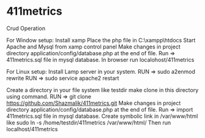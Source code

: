 # 411metrics
Crud Operation

For Window setup:
Install xamp
Place the php file in  C:\xampp\htdocs
Start Apache and Mysql from xamp control panel
Make changes in project directory application/config/database.php at the end of file.
Run => 411metrics.sql file in mysql database.
In browser run localohost/411metrics


For Linux setup:
Install Lamp server in your system.
RUN => sudo a2enmod rewrite
RUN => sudo service apache2 restart

Create a directory in your file system like testdir make clone in this directory using command.
RUN => git clone https://github.com/Shazmalik/411metrics.git
Make changes in project directory application/config/database.php at the end of file.
Run => import 411metrics.sql file in mysql database.
Create symbolic link in /var/www/html like
sudo ln -s /home/testdir/411metrics /var/www/html/
Then run localhost/411metrics
